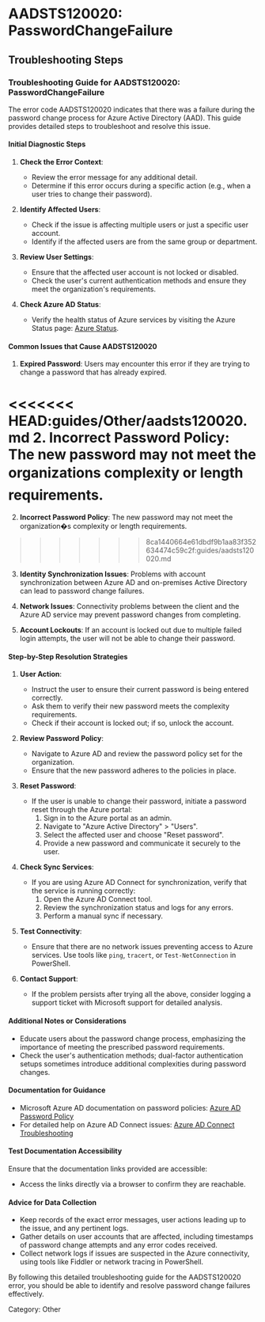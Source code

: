 # AADSTS120020: PasswordChangeFailure


## Troubleshooting Steps
### Troubleshooting Guide for AADSTS120020: PasswordChangeFailure

The error code AADSTS120020 indicates that there was a failure during the password change process for Azure Active Directory (AAD). This guide provides detailed steps to troubleshoot and resolve this issue.

#### Initial Diagnostic Steps

1. **Check the Error Context**:
   - Review the error message for any additional detail.
   - Determine if this error occurs during a specific action (e.g., when a user tries to change their password).

2. **Identify Affected Users**:
   - Check if the issue is affecting multiple users or just a specific user account.
   - Identify if the affected users are from the same group or department.

3. **Review User Settings**:
   - Ensure that the affected user account is not locked or disabled.
   - Check the user's current authentication methods and ensure they meet the organization's requirements.

4. **Check Azure AD Status**:
   - Verify the health status of Azure services by visiting the Azure Status page: [Azure Status](https://status.azure.com/).

#### Common Issues that Cause AADSTS120020

1. **Expired Password**: Users may encounter this error if they are trying to change a password that has already expired.
  
<<<<<<< HEAD:guides/Other/aadsts120020.md
2. **Incorrect Password Policy**: The new password may not meet the organizations complexity or length requirements.
=======
2. **Incorrect Password Policy**: The new password may not meet the organization�s complexity or length requirements.
>>>>>>> 8ca1440664e61dbdf9b1aa83f352634474c59c2f:guides/aadsts120020.md

3. **Identity Synchronization Issues**: Problems with account synchronization between Azure AD and on-premises Active Directory can lead to password change failures.

4. **Network Issues**: Connectivity problems between the client and the Azure AD service may prevent password changes from completing.

5. **Account Lockouts**: If an account is locked out due to multiple failed login attempts, the user will not be able to change their password.

#### Step-by-Step Resolution Strategies

1. **User Action**:
   - Instruct the user to ensure their current password is being entered correctly.
   - Ask them to verify their new password meets the complexity requirements.
   - Check if their account is locked out; if so, unlock the account.

2. **Review Password Policy**:
   - Navigate to Azure AD and review the password policy set for the organization.
   - Ensure that the new password adheres to the policies in place.

3. **Reset Password**:
   - If the user is unable to change their password, initiate a password reset through the Azure portal:
     1. Sign in to the Azure portal as an admin.
     2. Navigate to "Azure Active Directory" > "Users".
     3. Select the affected user and choose "Reset password".
     4. Provide a new password and communicate it securely to the user.

4. **Check Sync Services**:
   - If you are using Azure AD Connect for synchronization, verify that the service is running correctly:
     1. Open the Azure AD Connect tool.
     2. Review the synchronization status and logs for any errors.
     3. Perform a manual sync if necessary.

5. **Test Connectivity**:
   - Ensure that there are no network issues preventing access to Azure services. Use tools like `ping`, `tracert`, or `Test-NetConnection` in PowerShell.

6. **Contact Support**:
   - If the problem persists after trying all the above, consider logging a support ticket with Microsoft support for detailed analysis.

#### Additional Notes or Considerations

- Educate users about the password change process, emphasizing the importance of meeting the prescribed password requirements.
- Check the user's authentication methods; dual-factor authentication setups sometimes introduce additional complexities during password changes.

#### Documentation for Guidance

- Microsoft Azure AD documentation on password policies: [Azure AD Password Policy](https://docs.microsoft.com/en-us/azure/active-directory/users/groups/pwd-policy)
- For detailed help on Azure AD Connect issues: [Azure AD Connect Troubleshooting](https://docs.microsoft.com/en-us/azure/active-directory/hybrid/tshoot-connect-issues)

#### Test Documentation Accessibility

Ensure that the documentation links provided are accessible:
- Access the links directly via a browser to confirm they are reachable.
  
#### Advice for Data Collection

- Keep records of the exact error messages, user actions leading up to the issue, and any pertinent logs.
- Gather details on user accounts that are affected, including timestamps of password change attempts and any error codes received.
- Collect network logs if issues are suspected in the Azure connectivity, using tools like Fiddler or network tracing in PowerShell.

By following this detailed troubleshooting guide for the AADSTS120020 error, you should be able to identify and resolve password change failures effectively.

Category: Other